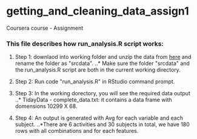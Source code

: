 # getting_and_cleaning_data_assign1
Coursera course - Assignment

### This file describes how run_analysis.R script works:
1. Step 1: downlaod into working folder and unzip the data from [here]( https://d396qusza40orc.cloudfront.net/getdata%2Fprojectfiles%2FUCI%20HAR%20Dataset.zip) and rename the folder as "srcdata".
..* Make sure the folder "srcdata" and the run_analysis.R script are both in the current working directory.

2. Step 2: Run code "run_analysis.R" in RStudio command prompt. 

3. Step 3: In the working dorectory, you will see the required data output 
..* TidayData - complete_data.txt: it contains a data frame with domensions 10299 X 68.

4. Step 4: An output is generated with Avg for each variable and each subject.
..*There are 6 activities and 30 subjects in total, we have 180 rows with all combinations and for each features. 
